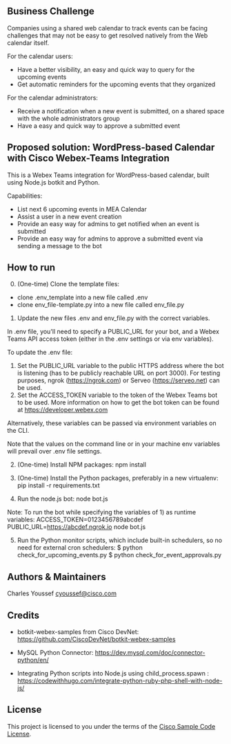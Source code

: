 ## Business Challenge
Companies using a shared web calendar to track events can be facing challenges that may not be easy to get resolved natively from the Web calendar itself. 

For the calendar users:  
- Have a better visibility, an easy and quick way to query for the upcoming events
- Get automatic reminders for the upcoming events that they organized

For the calendar administrators:
- Receive a notification when a new event is submitted, on a shared space with the whole administrators group
- Have a easy and quick way to approve a submitted event


## Proposed solution: WordPress-based Calendar with Cisco Webex-Teams Integration

This is a Webex Teams integration for WordPress-based calendar, built using Node.js botkit and Python.  

Capabilities:
- List next 6 upcoming events in MEA Calendar
- Assist a user in a new event creation
- Provide an easy way for admins to get notified when an event is submitted
- Provide an easy way for admins to approve a submitted event via sending a message to the bot

## How to run

0) (One-time) Clone the template files:
- clone .env_template into a new file called .env
- clone env_file-template.py into a new file called env_file.py

1) Update the new files .env and env_file.py with the correct variables.

In .env file, you'll need to specify a PUBLIC_URL for your bot, and a Webex Teams API access token (either in the .env settings or via env variables).  

To update the .env file:
1. Set the PUBLIC_URL variable to the public HTTPS address where the bot is listening (has to be publicly reachable URL on port 3000).  For testing purposes, ngrok (https://ngrok.com) or Serveo (https://serveo.net) can be used.
2. Set the ACCESS_TOKEN variable to the token of the Webex Teams bot to be used. More information on how to get the bot token can be found at https://developer.webex.com

Alternatively, these variables can be passed via environment variables on the CLI.

Note that the values on the command line or in your machine env variables will prevail over .env file settings.

2) (One-time) Install NPM packages:
npm install

3) (One-time) Install the Python packages, preferably in a new virtualenv:
pip install -r requirements.txt

4) Run the node.js bot:
node bot.js

Note: To run the bot while specifying the variables of 1) as runtime variables:
ACCESS_TOKEN=0123456789abcdef PUBLIC_URL=https://abcdef.ngrok.io node bot.js

5) Run the Python monitor scripts, which include built-in schedulers, so no need for external cron schedulers:
$ python check_for_upcoming_events.py
$ python check_for_event_approvals.py


## Authors & Maintainers

Charles Youssef <cyoussef@cisco.com>

## Credits

- botkit-webex-samples from Cisco DevNet: https://github.com/CiscoDevNet/botkit-webex-samples

- MySQL Python Connector: https://dev.mysql.com/doc/connector-python/en/

- Integrating Python scripts into Node.js using child_process.spawn : https://codewithhugo.com/integrate-python-ruby-php-shell-with-node-js/


## License

This project is licensed to you under the terms of the [Cisco Sample Code License](./LICENSE).
